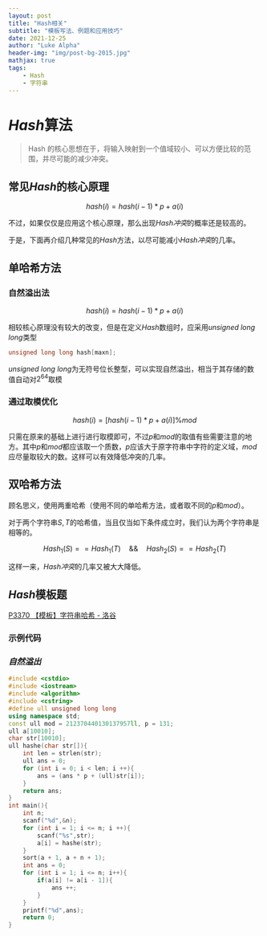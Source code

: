 ```yaml
---
layout: post
title: "Hash相关"
subtitle: "模板写法、例题和应用技巧"
date: 2021-12-25
author: "Luke Alpha"
header-img: "img/post-bg-2015.jpg"
mathjax: true
tags: 
    - Hash
    - 字符串
---
```




# $Hash$算法
> Hash 的核心思想在于，将输入映射到一个值域较小、可以方便比较的范围，并尽可能的减少冲突。

## 常见$Hash$的核心原理

$$hash(i) = hash(i-1)*p + a(i)$$

不过，如果仅仅是应用这个核心原理，那么出现*Hash冲突*的概率还是较高的。

于是，下面再介绍几种常见的*Hash*方法，以尽可能减小*Hash冲突*的几率。

## 单哈希方法
### 自然溢出法

$$hash(i) = hash(i-1)*p + a(i)$$

相较核心原理没有较大的改变，但是在定义*Hash*数组时，应采用*unsigned long long*类型

```cpp
unsigned long long hash[maxn];
```
*unsigned long long*为无符号位长整型，可以实现自然溢出，相当于其存储的数值自动对$2^{64}$取模
### 通过取模优化

$$hash(i) = [hash(i-1)*p + a(i)] \% mod$$

只需在原来的基础上进行进行取模即可，不过$p$和$mod$的取值有些需要注意的地方。其中$p$和$mod$都应该取一个质数，$p$应该大于原字符串中字符的定义域，$mod$应尽量取较大的数。这样可以有效降低冲突的几率。

## 双哈希方法
顾名思义，使用两重哈希（使用不同的单哈希方法，或者取不同的$p$和$mod$）。

对于两个字符串$S,T$的哈希值，当且仅当如下条件成立时，我们认为两个字符串是相等的。

$$Hash_1(S) == Hash_1(T)\quad \&\& \quad Hash_2(S) == Hash_2(T)$$

这样一来，*Hash冲突*的几率又被大大降低。

## $Hash$模板题
[P3370 【模板】字符串哈希 - 洛谷](https://www.luogu.com.cn/problem/P3370)

### 示例代码
### *自然溢出*
```cpp
#include <cstdio>
#include <iostream>
#include <algorithm>
#include <cstring>
#define ull unsigned long long
using namespace std;
const ull mod = 212370440130137957ll, p = 131;
ull a[10010];
char str[10010];
ull hashe(char str[]){
    int len = strlen(str);
    ull ans = 0;
    for (int i = 0; i < len; i ++){
        ans = (ans * p + (ull)str[i]);
    }
    return ans;
}
int main(){
    int n;
    scanf("%d",&n);
    for (int i = 1; i <= n; i ++){
        scanf("%s",str);
        a[i] = hashe(str);
    }
    sort(a + 1, a + n + 1);
    int ans = 0;
    for (int i = 1; i <= n; i++){
        if(a[i] != a[i - 1]){
            ans ++;
        }
    }
    printf("%d",ans);
    return 0;
}
```










    






